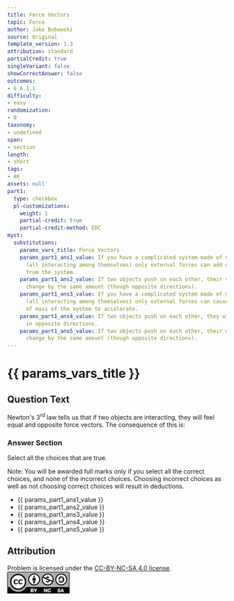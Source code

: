```yaml
---
title: Force Vectors
topic: Force
author: Jake Bobowski
source: Original
template_version: 1.3
attribution: standard
partialCredit: true
singleVariant: false
showCorrectAnswer: false
outcomes:
- 6.6.1.1
difficulty:
- easy
randomization:
- 0
taxonomy:
- undefined
span:
- section
length:
- short
tags:
- AK
assets: null
part1:
  type: checkbox
  pl-customizations:
    weight: 1
    partial-credit: true
    partial-credit-method: EDC
myst:
  substitutions:
    params_vars_title: Force Vectors
    params_part1_ans1_value: If you have a complicated system made of many objects
      (all interacting among themselves) only external forces can add or remove energy
      from the system.
    params_part1_ans2_value: If two objects push on each other, their velocities will
      change by the same amount (though opposite directions).
    params_part1_ans3_value: If you have a complicated system made of many objects
      (all interacting among themselves) only external forces can cause the center
      of mass of the system to accelerate.
    params_part1_ans4_value: If two objects push on each other, they will accelerate
      in opposite directions.
    params_part1_ans5_value: If two objects push on each other, their momenta will
      change by the same amount (though opposite directions).
---
```

# {{ params_vars_title }}

## Question Text

Newton's $3^{rd}$ law tells us that if two objects are interacting, they will feel equal and opposite force vectors.
The consequence of this is:

### Answer Section

Select all the choices that are true.

Note: You will be awarded full marks only if you select all the correct choices, and none of the incorrect choices. Choosing incorrect choices as well as not choosing correct choices will result in deductions.

- {{ params_part1_ans1_value }}
- {{ params_part1_ans2_value }}
- {{ params_part1_ans3_value }}
- {{ params_part1_ans4_value }}
- {{ params_part1_ans5_value }}

## Attribution

Problem is licensed under the [CC-BY-NC-SA 4.0 license](https://creativecommons.org/licenses/by-nc-sa/4.0/).<br> ![The Creative Commons 4.0 license requiring attribution-BY, non-commercial-NC, and share-alike-SA license.](https://raw.githubusercontent.com/firasm/bits/master/by-nc-sa.png)